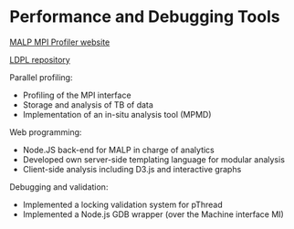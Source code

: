 # Performance and Debugging Tools

[MALP MPI Profiler website](https://malp.hpcframework.com)

[LDPL repository](https://github.com/besnardjb/LDPL)

Parallel profiling:
- Profiling of the MPI interface
- Storage and analysis of TB of data
- Implementation of an in-situ analysis tool (MPMD)

Web programming:
- Node.JS back-end for MALP in charge of analytics
- Developed own server-side templating language for modular analysis
- Client-side analysis including D3.js and interactive graphs

Debugging and validation:
 - Implemented a locking validation system for pThread
 - Implemented a Node.js GDB wrapper (over the Machine interface MI)